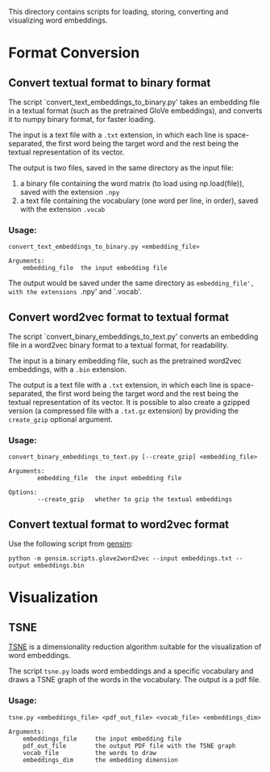 This directory contains scripts for loading, storing, converting and visualizing word embeddings.

# Format Conversion

## Convert textual format to binary format

The script `convert_text_embeddings_to_binary.py' takes an embedding file in a textual format (such as the pretrained GloVe embeddings), 
and converts it to numpy binary format, for faster loading.
    
The input is a text file with a `.txt` extension, in which each line is space-separated, the first word being the target word
and the rest being the textual representation of its vector.

The output is two files, saved in the same directory as the input file:
1. a binary file containing the word matrix (to load using np.load(file)), saved with the extension `.npy` 
2. a text file containing the vocabulary (one word per line, in order), saved with the extension `.vocab`
    
### Usage:
```
convert_text_embeddings_to_binary.py <embedding_file> 

Arguments:
    embedding_file  the input embedding file
```

The output would be saved under the same directory as `embedding_file', with the extensions `.npy' and `.vocab'. 


## Convert word2vec format to textual format

The script `convert_binary_embeddings_to_text.py' converts an embedding file in a word2vec binary format to a textual format, for readability.
    
The input is a binary embedding file, such as the pretrained word2vec embeddings, with a `.bin` extension.
    
The output is a text file with a `.txt` extension, in which each line is space-separated, the first word being the target word and the rest being the textual representation of its vector.
It is possible to also create a gzipped version (a compressed file with a `.txt.gz` extension) by providing the `create_gzip` optional argument.

### Usage:

```
convert_binary_embeddings_to_text.py [--create_gzip] <embedding_file>
        
Arguments:
        embedding_file  the input embedding file
        
Options:
        --create_gzip   whether to gzip the textual embeddings
```


## Convert textual format to word2vec format

Use the following script from [gensim](https://radimrehurek.com/gensim/):

```
python -m gensim.scripts.glove2word2vec --input embeddings.txt --output embeddings.bin
```


# Visualization

## TSNE

[TSNE](https://lvdmaaten.github.io/tsne/) is a dimensionality reduction algorithm suitable for the visualization of word embeddings. 

The script `tsne.py` loads word embeddings and a specific vocabulary and draws a TSNE graph of the words in the vocabulary. The output is a pdf file.

### Usage:

```
tsne.py <embeddings_file> <pdf_out_file> <vocab_file> <embeddings_dim>

Arguments:
	embeddings_file     the input embedding file
	pdf_out_file        the output PDF file with the TSNE graph
	vocab_file          the words to draw
	embeddings_dim      the embedding dimension
```
